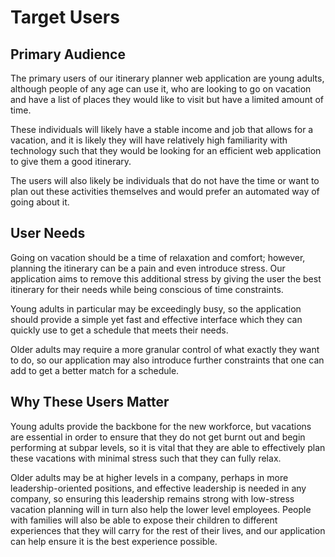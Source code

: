 # Target Users

## Primary Audience

The primary users of our itinerary planner web application are young adults, although people of any age can use it, who are looking to go on vacation and have a list of places they would like to visit but have a limited amount of time.

These individuals will likely have a stable income and job that allows for a vacation, and it is likely they will have relatively high familiarity with technology such that they would be looking for an efficient web application to give them a good itinerary.

The users will also likely be individuals that do not have the time or want to plan out these activities themselves and would prefer an automated way of going about it.

## User Needs

Going on vacation should be a time of relaxation and comfort; however, planning the itinerary can be a pain and even introduce stress. Our application aims to remove this additional stress by giving the user the best itinerary for their needs while being conscious of time constraints.

Young adults in particular may be exceedingly busy, so the application should provide a simple yet fast and effective interface which they can quickly use to get a schedule that meets their needs.

Older adults may require a more granular control of what exactly they want to do, so our application may also introduce further constraints that one can add to get a better match for a schedule.

## Why These Users Matter
Young adults provide the backbone for the new workforce, but vacations are essential in order to ensure that they do not get burnt out and begin performing at subpar levels, so it is vital that they are able to effectively plan these vacations with minimal stress such that they can fully relax.

Older adults may be at higher levels in a company, perhaps in more leadership-oriented positions, and effective leadership is needed in any company, so ensuring this leadership remains strong with low-stress vacation planning will in turn also help the lower level employees. People with families will also be able to expose their children to different experiences that they will carry for the rest of their lives, and our application can help ensure it is the best experience possible.